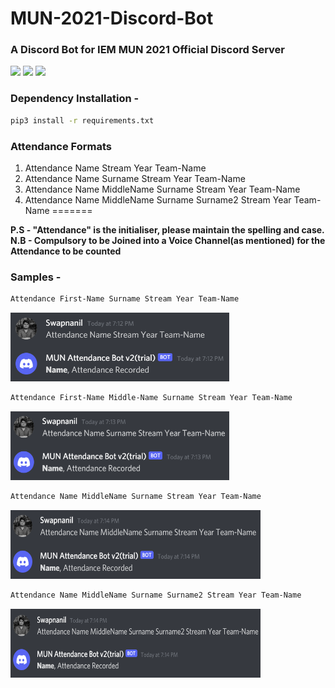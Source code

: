 # MUN-2021-Discord-Bot

### A Discord Bot for IEM MUN 2021 Official Discord Server
<img src="https://img.shields.io/badge/Made%20With-Python-blue"></a>
<img src="https://img.shields.io/badge/Library%20Used-Discord.py-red"></a>
<img src="https://img.shields.io/badge/License-MIT-yellow"></a>

### Dependency Installation - 
```bash
pip3 install -r requirements.txt
```

### Attendance Formats

1. Attendance Name Stream Year Team-Name  
2. Attendance Name Surname Stream Year Team-Name 
3. Attendance Name MiddleName Surname Stream Year Team-Name  
4. Attendance Name MiddleName Surname Surname2 Stream Year Team-Name 
=======

**P.S - "Attendance" is the initialiser, please maintain the spelling and case.**  
**N.B - Compulsory to be Joined into a Voice Channel(as mentioned) for the Attendance to be counted**

### Samples -

```bash
Attendance First-Name Surname Stream Year Team-Name
```  
<img src="assets\N.png" width="350" height="110">

```bash
Attendance First-Name Middle-Name Surname Stream Year Team-Name
```
<img src="assets\NS.png" width="350" height="110">  

```bash
Attendance Name MiddleName Surname Stream Year Team-Name
```  
<img src="assets\NMS.png" width="400" height="110">

```bash
Attendance Name MiddleName Surname Surname2 Stream Year Team-Name
```
<img src="assets\NMSS.png" width="400" height="110">

